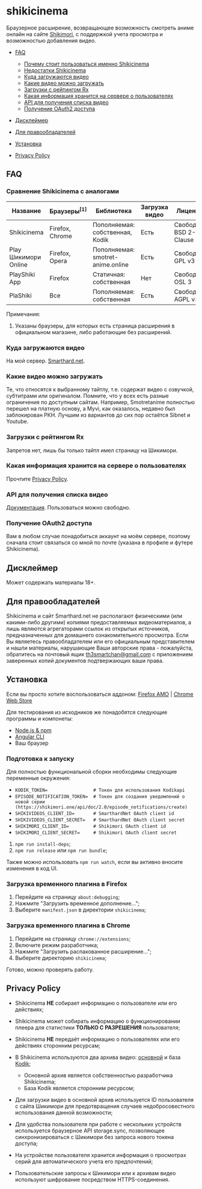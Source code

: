 # shikicinema

Браузерное расширение, возвращающее возможность смотреть аниме онлайн на сайте [Shikimori](https://shikimori.one), с поддержкой учета просмотра и возможностью добавления видео.

-   [FAQ](https://github.com/Smarthard/shikicinema#faq)
    -   [Почему стоит пользоваться именно Shikicinema](https://github.com/Smarthard/shikicinema#%D0%BF%D0%BE%D1%87%D0%B5%D0%BC%D1%83-%D1%81%D1%82%D0%BE%D0%B8%D1%82-%D0%BF%D0%BE%D0%BB%D1%8C%D0%B7%D0%BE%D0%B2%D0%B0%D1%82%D1%8C%D1%81%D1%8F-%D0%B8%D0%BC%D0%B5%D0%BD%D0%BD%D0%BE-shikicinema)
    -   [Недостатки Shikicinema](https://github.com/Smarthard/shikicinema#%D0%BD%D0%B5%D0%B4%D0%BE%D1%81%D1%82%D0%B0%D1%82%D0%BA%D0%B8-shikicinema)
    -   [Куда загружаются видео](https://github.com/Smarthard/shikicinema#%D0%BA%D1%83%D0%B4%D0%B0-%D0%B7%D0%B0%D0%B3%D1%80%D1%83%D0%B6%D0%B0%D1%8E%D1%82%D1%81%D1%8F-%D0%B2%D0%B8%D0%B4%D0%B5%D0%BE)
    -   [Какие видео можно загружать](https://github.com/Smarthard/shikicinema#%D0%BA%D0%B0%D0%BA%D0%B8%D0%B5-%D0%B2%D0%B8%D0%B4%D0%B5%D0%BE-%D0%BC%D0%BE%D0%B6%D0%BD%D0%BE-%D0%B7%D0%B0%D0%B3%D1%80%D1%83%D0%B6%D0%B0%D1%82%D1%8C)
    -   [Загрузки с рейтингом Rx](https://github.com/Smarthard/shikicinema#%D0%B7%D0%B0%D0%B3%D1%80%D1%83%D0%B7%D0%BA%D0%B8-%D1%81-%D1%80%D0%B5%D0%B9%D1%82%D0%B8%D0%BD%D0%B3%D0%BE%D0%BC-rx)
    -   [Какая информация хранится на сервере о пользователях](https://github.com/Smarthard/shikicinema#%D0%BA%D0%B0%D0%BA%D0%B0%D1%8F-%D0%B8%D0%BD%D1%84%D0%BE%D1%80%D0%BC%D0%B0%D1%86%D0%B8%D1%8F-%D1%85%D1%80%D0%B0%D0%BD%D0%B8%D1%82%D1%81%D1%8F-%D0%BD%D0%B0-%D1%81%D0%B5%D1%80%D0%B2%D0%B5%D1%80%D0%B5-%D0%BE-%D0%BF%D0%BE%D0%BB%D1%8C%D0%B7%D0%BE%D0%B2%D0%B0%D1%82%D0%B5%D0%BB%D1%8F%D1%85)
    -   [API для получения списка видео](https://github.com/Smarthard/shikicinema#api-%D0%B4%D0%BB%D1%8F-%D0%BF%D0%BE%D0%BB%D1%83%D1%87%D0%B5%D0%BD%D0%B8%D1%8F-%D1%81%D0%BF%D0%B8%D1%81%D0%BA%D0%B0-%D0%B2%D0%B8%D0%B4%D0%B5%D0%BE)
    -   [Получение OAuth2 доступа](https://github.com/Smarthard/shikicinema#%D0%BF%D0%BE%D0%BB%D1%83%D1%87%D0%B5%D0%BD%D0%B8%D0%B5-oauth2-%D0%B4%D0%BE%D1%81%D1%82%D1%83%D0%BF%D0%B0)

-   [Дисклеймер](https://github.com/Smarthard/shikicinema#%D0%B4%D0%B8%D1%81%D0%BA%D0%BB%D0%B5%D0%B9%D0%BC%D0%B5%D1%80)

-   [Для правообладателей](https://github.com/Smarthard/shikicinema#%D0%B4%D0%BB%D1%8F-%D0%BF%D1%80%D0%B0%D0%B2%D0%BE%D0%BE%D0%B1%D0%BB%D0%B0%D0%B4%D0%B0%D1%82%D0%B5%D0%BB%D0%B5%D0%B9)

-   [Установка](https://github.com/Smarthard/shikicinema#%D1%83%D1%81%D1%82%D0%B0%D0%BD%D0%BE%D0%B2%D0%BA%D0%B0)

-   [Privacy Policy](https://github.com/Smarthard/shikicinema#privacy-policy)

## FAQ

### Сравнение Shikicinema с аналогами

|Название            |Браузеры<sup>\[1\]</sup>|Библиотека                       |Загрузка видео|Лицензия               |Сторонний аккаунт?  |Комментарии   |
|--------------------|------------------------|---------------------------------|--------------|-----------------------|--------------------|--------------|
|Shikicinema         |Firefox, Chrome         |Пополняемая: собственная, Kodik  |Есть          |Свободная, BSD 2-Clause|Не нужен            |Есть, Шикимори|
|Play Шикимори Online|Firefox, Opera          |Пополняемая: smotret-anime.online|Есть          |Свободная, GPL v3      |smotret-anime.online|Есть, Шикимори|
|PlayShiki App       |Firefox                 |Статичная:   собственная         |Нет           |Свободная, OSL 3       |Не нужен            |Нет           |
|PlaShiki            |Все                     |Пополняемая: собственная         |Есть          |Свободная, AGPL v3     |Не нужен            |Нет           |

Примечания:

1.  Указаны браузеры, для которых есть страница расширения в официальном магазине, либо работающие без расширений.


### Куда загружаются видео

На мой сервер. [Smarthard.net](https://smarthard.net).

### Какие видео можно загружать

Те, что относятся к выбранному тайтлу, т.е. содержат видео с озвучкой, субтитрами или оригиналом. Помните, что у всех есть разные ограничения по доступным сайтам. Например, Smotretanime полностью перешел на платную основу, а Myvi, как оказалось, недавно был заблокирован РКН. Лучшим из вариантов до сих пор остаётся Sibnet и Youtube.

### Загрузки с рейтингом Rx

Запретов нет, лишь бы только тайтл имел страницу на Шикимори.

### Какая информация хранится на сервере о пользователях

Прочтите [Privacy Policy](https://github.com/Smarthard/shikicinema#privacy-policy).

### API для получения списка видео

[Документация](https://smarthard.net/docs/swagger/#/Shikivideos). Пользоваться можно свободно.

### Получение OAuth2 доступа

Вам в любом случае понадобиться аккаунт на моём сервере, поэтому сначала стоит связаться со мной по почте (указана в профиле и футере Shikicinema).

## Дисклеймер

Может содержать материалы 18+.

## Для правообладателей

Shikicinema и сайт Smarthard.net не располагают физическими (или какими-либо другими) копиями предоставляемых видеоматериалов, а лишь являются агрегаторами ссылок из открытых источников, предназначенных для домашнего ознакомительного просмотра. Если Вы являетесь правообладателем или его официальным представителем и нашли материалы, нарушающие Ваши авторские права - пожалуйста, обратитесь на почтовый ящик th3smartchan@gmail.com с приложением заверенных копий документов подтвержающих ваши права.

## Установка

Если вы просто хотите воспользоваться аддоном:
[Firefox AMO](https://addons.mozilla.org/en-US/firefox/addon/shikicinema/) | [Chrome Web Store](https://chrome.google.com/webstore/detail/shikicinema/hmbjohbggdnlpmokjbholpgegcdbehjp)

Для тестирования из исходников же понадобятся следующие программы и компонеты:

-   [Node.js & npm](https://nodejs.org/)
-   [Angular CLI](https://www.npmjs.com/package/@angular/cli)
-   Ваш браузер

### Подготовка к запуску

Для полностью функциональной сборки необходимы следующие переменные окружения:

-   `KODIK_TOKEN=                 # Токен для использования Kodikapi`
-   `EPISODE_NOTIFICATION_TOKEN=  # Токен для создания уведомлений о новой серии (https://shikimori.one/api/doc/2.0/episode_notifications/create)`
-   `SHIKIVIDEOS_CLIENT_ID=       # SmarthardNet OAuth client id`
-   `SHIKIVIDEOS_CLIENT_SECRET=   # SmarthardNet OAuth client secret`
-   `SHIKIMORI_CLIENT_ID=         # Shikimori OAuth client id`
-   `SHIKIMORI_CLIENT_SECRET=     # Shikimori OAuth client secret`

1.  `npm run install-deps`;
2.  `npm run release` или `npm run bundle`;

Также можно использовать `npm run watch`, если вы активно вносите изменения в код UI.

### Загрузка временного плагина в Firefox

1.  Перейдите на страницу `about:debugging`;
2.  Нажмите "Загрузить временное дополнение...";
3.  Выберите `manifest.json` в директории `shikicinema`;

### Загрузка временного плагина в Chrome

1.  Перейдите на страницу `chrome://extensions`;
2.  Включите режим разработчика;
3.  Нажмите "Загрузить распакованное расширение...";
4.  Выберите директорию `shikicinema`;

Готово, можно проверять работу.

## Privacy Policy

-   Shikicinema __НЕ__ собирает информацию о пользователе или его действиях;

-   Shikicinema может собирать информацию о функционировании плеера для статистики __ТОЛЬКО С РАЗРЕШЕНИЯ__ пользователя;

-   Shikicinema __НЕ__ передаёт информацию о пользователях или его действиях сторонним ресурсам;

-   В Shikicinema используются два архива видео: [основной](https://smarthard.net) и база [Kodik](https://kodik.biz);
    -   Основной архив является собственностью разработчика Shikicinema;
    -   База Kodik является сторонним ресурсом;

-   Для загрузки видео в основной архив используется ID пользователя с сайта Шикимори для предотвращения случаев недобросовестного использования данной возможности;

-   Для удобства пользователя при работе с нескольких устройств используетcя браузерное API storage.sync, позволяющее синхронизироваться с Шикимори без запроса нового токена доступа;

-   На устройстве пользователя хранится информация о просмотрах серий для автоматического учета его предпочтений;

-   Пользовательские запросы к Шикимори или к архивам видео используют шифрование посредством HTTPS-соединения.
